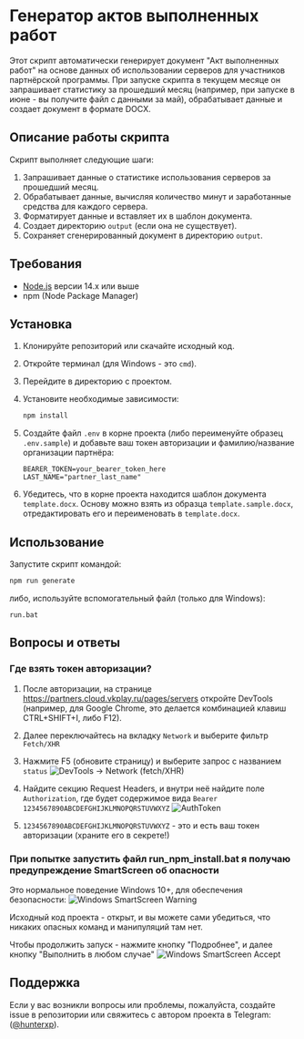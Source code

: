 # Генератор актов выполненных работ

Этот скрипт автоматически генерирует документ "Акт выполненных работ" на основе данных об использовании серверов для участников партнёрской программы.
При запуске скрипта в текущем месяце он запрашивает статистику за прошедший месяц (например, при запуске в июне - вы получите файл с данными за май), обрабатывает данные и создает документ в формате DOCX.

## Описание работы скрипта

Скрипт выполняет следующие шаги:

1. Запрашивает данные о статистике использования серверов за прошедший месяц.
2. Обрабатывает данные, вычисляя количество минут и заработанные средства для каждого сервера.
3. Форматирует данные и вставляет их в шаблон документа.
4. Создает директорию `output` (если она не существует).
5. Сохраняет сгенерированный документ в директорию `output`.

## Требования

- [Node.js](https://nodejs.org/) версии 14.x или выше
- npm (Node Package Manager)

## Установка

1. Клонируйте репозиторий или скачайте исходный код.
2. Откройте терминал (для Windows - это `cmd`).
3. Перейдите в директорию с проектом.
4. Установите необходимые зависимости:

   ```sh
   npm install
   ```

5. Создайте файл `.env` в корне проекта (либо переименуйте образец `.env.sample`) и добавьте ваш токен авторизации и фамилию/название организации партнёра:

   ```env
   BEARER_TOKEN=your_bearer_token_here
   LAST_NAME="partner_last_name"
   ```

6. Убедитесь, что в корне проекта находится шаблон документа `template.docx`. Основу можно взять из образца `template.sample.docx`, отредактировать его и переименовать в `template.docx`.

## Использование

Запустите скрипт командой:

```sh
npm run generate
```

либо, используйте вспомогательный файл (только для Windows):

```
run.bat
```

## Вопросы и ответы

### Где взять токен авторизации?

1. После авторизации, на странице https://partners.cloud.vkplay.ru/pages/servers откройте DevTools (например, для Google Chrome, это делается комбинацией клавиш CTRL+SHIFT+I, либо F12).

2. Далее переключайтесь на вкладку `Network` и выберите фильтр `Fetch/XHR`

3. Нажмите F5 (обновите страницу) и выберите запрос с названием `status`
   ![DevTools → Network (fetch/XHR)](https://hunterxp.ru/playkey/docs_generator/fetch.png)

4. Найдите секцию Request Headers, и внутри неё найдите поле `Authorization`, где будет содержимое вида `Bearer 1234567890ABCDEFGHIJKLMNOPQRSTUVWXYZ`
   ![AuthToken](https://hunterxp.ru/playkey/docs_generator/token.png)

5. `1234567890ABCDEFGHIJKLMNOPQRSTUVWXYZ` - это и есть ваш токен авторизации (храните его в секрете!)

### При попытке запустить файл run_npm_install.bat я получаю предупреждение SmartScreen об опасности

Это нормальное поведение Windows 10+, для обеспечения безопасности:
![Windows SmartScreen Warning](https://hunterxp.ru/playkey/docs_generator/windows_warning.png)

Исходный код проекта - открыт, и вы можете сами убедиться, что никаких опасных команд и манипуляций там нет.

Чтобы продолжить запуск - нажмите кнопку "Подробнее", и далее кнопку "Выполнить в любом случае"
![Windows SmartScreen Accept](https://hunterxp.ru/playkey/docs_generator/windows_warning2.png)

## Поддержка

Если у вас возникли вопросы или проблемы, пожалуйста, создайте issue в репозитории или свяжитесь с автором проекта в Telegram: ([@hunterxp](https://t.me/hunterxp)).
